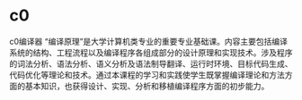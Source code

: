 # c0
c0编译器 “编译原理”是大学计算机类专业的重要专业基础课。内容主要包括编译系统的结构、工程流程以及编译程序各组成部分的设计原理和实现技术。涉及程序的词法分析、语法分析、语义分析及语法制导翻译、运行时环境、目标代码生成、代码优化等理论和技术。通过本课程的学习和实践使学生既掌握编译理论和方法方面的基本知识，也获得设计、实现、分析和移植编译程序方面的初步能力。
